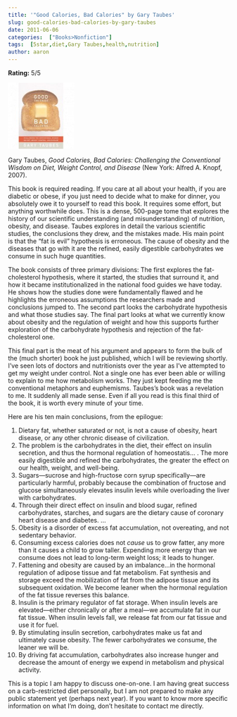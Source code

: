 ```yaml
---
title: '"Good Calories, Bad Calories" by Gary Taubes'
slug: good-calories-bad-calories-by-gary-taubes
date: 2011-06-06
categories:  ["Books>Nonfiction"]
tags:  [5star,diet,Gary Taubes,health,nutrition]
author: aaron
---
```


**Rating:** 5/5

![Book cover](cover1-150x150.jpg "Good Calories, Bad Calories")

Gary Taubes, *Good Calories, Bad Calories: Challenging the Conventional Wisdom on Diet, Weight Control, and Disease* (New York: Alfred A. Knopf, 2007).

This book is required reading. If you care at all about your health, if you are diabetic or obese, if you just need to decide what to make for dinner, you absolutely owe it to yourself to read this book. It requires some effort, but anything worthwhile does. This is a dense, 500-page tome that explores the history of our scientific understanding (and misunderstanding) of nutrition, obesity, and disease. Taubes explores in detail the various scientific studies, the conclusions they drew, and the mistakes made. His main point is that the “fat is evil” hypothesis is erroneous. The cause of obesity and the diseases that go with it are the refined, easily digestible carbohydrates we consume in such huge quantities.

The book consists of three primary divisions: The first explores the fat-cholesterol hypothesis, where it started, the studies that surround it, and how it became institutionalized in the national food guides we have today. He shows how the studies done were fundamentally flawed and he highlights the erroneous assumptions the researchers made and conclusions jumped to. The second part looks the carbohydrate hypothesis and what those studies say. The final part looks at what we currently know about obesity and the regulation of weight and how this supports further exploration of the carbohydrate hypothesis and rejection of the fat-cholesterol one.

This final part is the meat of his argument and appears to form the bulk of the (much shorter) book he just published, which I will be reviewing shortly. I’ve seen lots of doctors and nutritionists over the year as I’ve attempted to get my weight under control. Not a single one has ever been able or willing to explain to me how metabolism works. They just kept feeding me the conventional metaphors and euphemisms. Taubes’s book was a revelation to me. It suddenly all made sense. Even if all you read is this final third of the book, it is worth every minute of your time.

Here are his ten main conclusions, from the epilogue:

1. Dietary fat, whether saturated or not, is not a cause of obesity, heart disease, or any other chronic disease of civilization.
2. The problem is the carbohydrates in the diet, their effect on insulin secretion, and thus the hormonal regulation of homeostatis… . The more easily digestible and refined the carbohydrates, the greater the effect on our health, weight, and well-being.
3. Sugars—sucrose and high-fructose corn syrup specifically—are particularly harmful, probably because the combination of fructose and glucose simultaneously elevates insulin levels while overloading the liver with carbohydrates.
4. Through their direct effect on insulin and blood sugar, refined carbohydrates, starches, and sugars are the dietary cause of coronary heart disease and diabetes. …
5. Obesity is a disorder of excess fat accumulation, not overeating, and not sedentary behavior.
6. Consuming excess calories does not *cause* us to grow fatter, any more than it causes a child to grow taller. Expending more energy than we consume does not lead to long-term weight loss; it leads to hunger.
7. Fattening and obesity are caused by an imbalance…in the hormonal regulation of adipose tissue and fat metabolism. Fat synthesis and storage exceed the mobilization of fat from the adipose tissue and its subsequent oxidation. We become leaner when the hormonal regulation of the fat tissue reverses this balance.
8. Insulin is the primary regulator of fat storage. When insulin levels are elevated—either chronically or after a meal—we accumulate fat in our fat tissue. When insulin levels fall, we release fat from our fat tissue and use it for fuel.
9. By stimulating insulin secretion, carbohydrates make us fat and ultimately cause obesity. The fewer carbohydrates we consume, the leaner we will be.
10. By driving fat accumulation, carbohydrates also increase hunger and decrease the amount of energy we expend in metabolism and physical activity.

This is a topic I am happy to discuss one-on-one. I am having great success on a carb-restricted diet personally, but I am not prepared to make any public statement yet (perhaps next year). If you want to know more specific information on what I’m doing, don’t hesitate to contact me directly.
